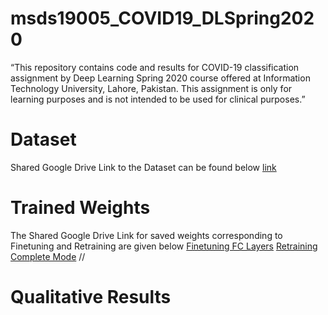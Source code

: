 # msds19005_COVID19_DLSpring2020
“This repository contains code and results for COVID-19 classification assignment by Deep Learning Spring 2020 course offered at Information Technology University, Lahore, Pakistan. This assignment is only for learning purposes and is not intended to be used for clinical purposes.”

<h1>Dataset</h1>
Shared Google Drive Link to the Dataset can be found below
<a href="https://drive.google.com/open?id=1-HQQciKYfwAO3oH7ci6zhg45DduvkpnK&authuser=0">link</a>
<h1>Trained Weights</h1>
The Shared Google Drive Link for saved weights corresponding to Finetuning and Retraining are given below
<a href="https://drive.google.com/open?id=1IdKY0K4D15RHScjDLYbunJ8L3lWTiF5-">Finetuning FC Layers</a>
<a href="https://drive.google.com/open?id=1Gp6H6SaXs6nsU8Pts98LY3MeB48K_0yC"> Retraining Complete Mode</a>
//<h1>Qualitative Results</h1>

